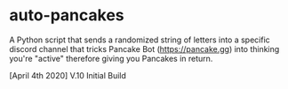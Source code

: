 # auto-pancakes
A Python script that sends a randomized string of letters into a specific discord channel that tricks Pancake Bot (https://pancake.gg) into thinking you're "active" therefore giving you Pancakes in return. 

[April 4th 2020]
V.10 Initial Build
